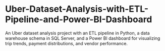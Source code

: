 # Uber-Dataset-Analysis-with-ETL-Pipeline-and-Power-BI-Dashboard
An Uber dataset analysis project with an ETL pipeline in Python, a data warehouse schema in SQL Server, and a Power BI dashboard for visualizing trip trends, payment distributions, and vendor performance.
